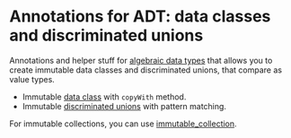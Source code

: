 # Annotations for ADT: data classes and discriminated unions

Annotations and helper stuff for [algebraic data types](https://pub.dev/packages/adt) that allows you to create immutable data classes and discriminated unions, that compare as value types.

- Immutable [data class](https://pub.dev/packages/adt#data-class) with `copyWith` method.
- Immutable [discriminated unions](https://pub.dev/packages/adt#union) with pattern matching.

For immutable collections, you can use [immutable_collection](https://pub.dev/packages/immutable_collection).